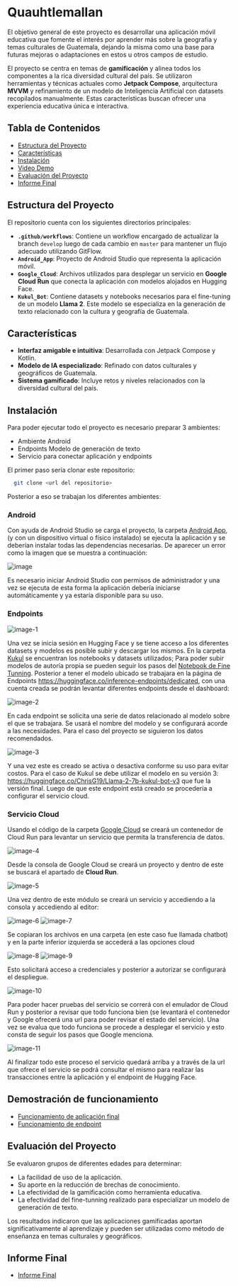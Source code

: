 # Quauhtlemallan

El objetivo general de este proyecto es desarrollar una aplicación móvil educativa que fomente el interés por aprender más sobre la geografía y temas culturales de Guatemala, dejando la misma como una base para futuras mejoras o adaptaciones en estos u otros campos de estudio. 

El proyecto se centra en temas de **gamificación** y alinea todos los componentes a la rica diversidad cultural del país. Se utilizaron herramientas y técnicas actuales como **Jetpack Compose**, arquitectura **MVVM** y refinamiento de un modelo de Inteligencia Artificial con datasets recopilados manualmente. Estas características buscan ofrecer una experiencia educativa única e interactiva.

## Tabla de Contenidos

- [Estructura del Proyecto](#estructura-del-proyecto)
- [Características](#características)
- [Instalación](#instalación)
- [Video Demo](#demostración-de-funcionamiento)
- [Evaluación del Proyecto](#evaluación-del-proyecto)
- [Informe Final](#informe-final)

## Estructura del Proyecto

El repositorio cuenta con los siguientes directorios principales:

- **`.github/workflows`**: Contiene un workflow encargado de actualizar la branch `develop` luego de cada cambio en `master` para mantener un flujo adecuado utilizando GitFlow.
- **`Android_App`**: Proyecto de Android Studio que representa la aplicación móvil.
- **`Google_Cloud`**: Archivos utilizados para desplegar un servicio en **Google Cloud Run** que conecta la aplicación con modelos alojados en Hugging Face.
- **`Kukul_Bot`**: Contiene datasets y notebooks necesarios para el fine-tuning de un modelo **Llama 2**. Este modelo se especializa en la generación de texto relacionado con la cultura y geografía de Guatemala.

## Características

- **Interfaz amigable e intuitiva**: Desarrollada con Jetpack Compose y Kotlin.
- **Modelo de IA especializado**: Refinado con datos culturales y geográficos de Guatemala.
- **Sistema gamificado**: Incluye retos y niveles relacionados con la diversidad cultural del país.

## Instalación

Para poder ejecutar todo el proyecto es necesario preparar 3 ambientes:
- Ambiente Android
- Endpoints Modelo de generación de texto
- Servicio para conectar aplicación y endpoints

El primer paso sería clonar este repositorio:

```bash
  git clone <url del repositorio>
```

Posterior a eso se trabajan los diferentes ambientes:

### Android

Con ayuda de Android Studio se carga el proyecto, la carpeta [Android App](/Quauhtlemallan/src/Android_App/), (y con un dispositivo virtual o físico instalado) se ejecuta la aplicación y se deberían instalar todas las dependencias necesarias. De aparecer un error como la imagen que se muestra a continuación:

![image](https://github.com/user-attachments/assets/326f51b8-90c2-4c26-a3ca-0d0ab2f3bd0a)

Es necesario iniciar Android Studio con permisos de administrador y una vez se ejecuta de esta forma la aplicación debería iniciarse automáticamente y ya estaría disponible para su uso.

### Endpoints

![image-1](https://github.com/user-attachments/assets/d114a12c-7858-42fd-aac1-c42a0984e34d)

Una vez se inicia sesión en Hugging Face y se tiene acceso a los diferentes datasets y modelos es posible subir y descargar los mismos. En la carpeta [Kukul](/Quauhtlemallan/src/Kukul_Bot/) se encuentran los notebooks y datasets utilizados; Para poder subir modelos de autoría propia se pueden seguir los pasos del [Notebook de Fine Tunning](/Quauhtlemallan/src/Kukul_Bot/Fine_tune_Llama2_Kukul.ipynb). Posterior a tener el modelo ubicado se trabajara en la página de Endpoints https://huggingface.co/inference-endpoints/dedicated, con una cuenta creada se podrán levantar diferentes endpoints desde el dashboard:

![image-2](https://github.com/user-attachments/assets/27c0d112-29c2-402c-bc2b-c0eb2e50b3ec)

En cada endpoint se solicita una serie de datos relacionado al modelo sobre el que se trabajara. Se usará el nombre del modelo y se configurará acorde a las necesidades. Para el caso del proyecto se siguieron los datos recomendados.

![image-3](https://github.com/user-attachments/assets/2b46310a-227a-49a9-b8a2-de16570cd9fd)

Y una vez este es creado se activa o desactiva conforme su uso para evitar costos. Para el caso de Kukul se debe utilizar el modelo en su versión 3: https://huggingface.co/ChrisG19/Llama-2-7b-kukul-bot-v3 que fue la versión final. Luego de que este endpoint está creado se procedería a configurar el servicio cloud.

### Servicio Cloud

Usando el código de la carpeta [Google Cloud](/Quauhtlemallan/src/Google_Cloud/) se creará un contenedor de Cloud Run para levantar un servicio que permita la transferencia de datos.

![image-4](https://github.com/user-attachments/assets/5421c193-37e5-46ef-b85b-b2e5f40ed756)

Desde la consola de Google Cloud se creará un proyecto y dentro de este se buscará el apartado de **Cloud Run**.

![image-5](https://github.com/user-attachments/assets/a9387647-0e73-41fb-a9cf-3987f556b1f6)

Una vez dentro de este módulo se creará un servicio y accediendo a la consola y accediendo al editor:

![image-6](https://github.com/user-attachments/assets/bb0cecef-9d16-4930-b8e3-eaf759b4bbd3)
![image-7](https://github.com/user-attachments/assets/fa4cb42d-4fcc-45d0-9fe0-6ddd0366cb54)

Se copiaran los archivos en una carpeta (en este caso fue llamada chatbot) y en la parte inferior izquierda se accederá a las opciones cloud

![image-8](https://github.com/user-attachments/assets/444e8c02-19f2-4c16-8e42-3531f3560f20)
![image-9](https://github.com/user-attachments/assets/0c5042ab-798c-4e10-a3bb-41e4295108a0)

Esto solicitará acceso a credenciales y posterior a autorizar se configurará el despliegue.

![image-10](https://github.com/user-attachments/assets/ed36f035-80ec-4303-a228-1930150c6c59)

Para poder hacer pruebas del servicio se correrá con el emulador de Cloud Run y posterior a revisar que todo funciona bien (se levantará el contenedor y Google ofrecerá una url para poder revisar el estado del servicio). Una vez se evalua que todo funciona se procede a desplegar el servicio y esto consta de seguir los pasos que Google menciona.

![image-11](https://github.com/user-attachments/assets/92a722d9-119f-4ba7-b89d-fd3def25d9b8)

Al finalizar todo este proceso el servicio quedará arriba y a través de la url que ofrece el servicio se podrá consultar el mismo para realizar las transacciones entre la aplicación y el endpoint de Hugging Face.

## Demostración de funcionamiento
  
- [Funcionamiento de aplicación final](/Quauhtlemallan/demo/FuncionamientoFinal.mp4)
- [Funcionamiento de endpoint](/Quauhtlemallan/demo/KukulEndPoint.mp4)

## Evaluación del Proyecto

Se evaluaron grupos de diferentes edades para determinar:
- La facilidad de uso de la aplicación.
- Su aporte en la reducción de brechas de conocimiento.
- La efectividad de la gamificación como herramienta educativa.
- La efectividad del fine-tunning realizado para especializar un modelo de generación de texto.

Los resultados indicaron que las aplicaciones gamificadas aportan significativamente al aprendizaje y pueden ser utilizadas como método de enseñanza en temas culturales y geográficos.

## Informe Final

- [Informe Final](/Quauhtlemallan/docs/Proyecto_Quauhtlemallan.pdf)
